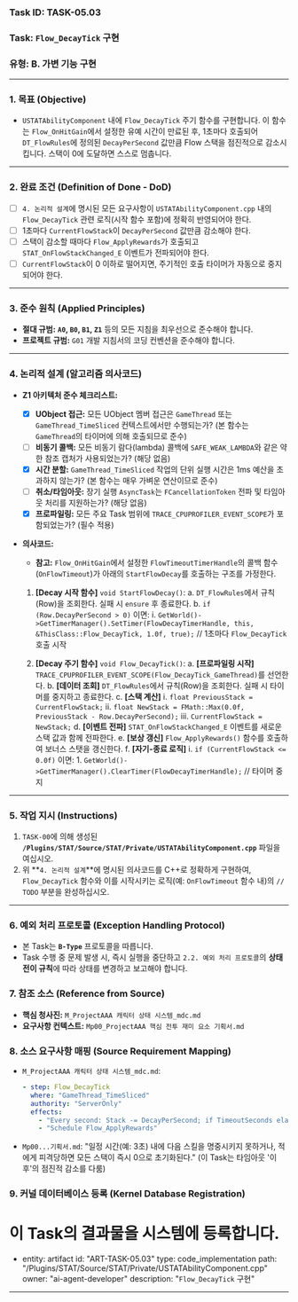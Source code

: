 ### **Task ID: TASK-05.03**
### **Task: `Flow_DecayTick` 구현**
### **유형: B. 가변 기능 구현**

---
### **1. 목표 (Objective)**
*   `USTATAbilityComponent` 내에 `Flow_DecayTick` 주기 함수를 구현합니다. 이 함수는 `Flow_OnHitGain`에서 설정한 유예 시간이 만료된 후, 1초마다 호출되어 `DT_FlowRules`에 정의된 `DecayPerSecond` 값만큼 Flow 스택을 점진적으로 감소시킵니다. 스택이 0에 도달하면 스스로 멈춥니다.

---
### **2. 완료 조건 (Definition of Done - DoD)**
- [ ] `4. 논리적 설계`에 명시된 모든 요구사항이 `USTATAbilityComponent.cpp` 내의 `Flow_DecayTick` 관련 로직(시작 함수 포함)에 정확히 반영되어야 한다.
- [ ] 1초마다 `CurrentFlowStack`이 `DecayPerSecond` 값만큼 감소해야 한다.
- [ ] 스택이 감소할 때마다 `Flow_ApplyRewards`가 호출되고 `STAT_OnFlowStackChanged_E` 이벤트가 전파되어야 한다.
- [ ] `CurrentFlowStack`이 0 이하로 떨어지면, 주기적인 호출 타이머가 자동으로 중지되어야 한다.

---
### **3. 준수 원칙 (Applied Principles)**
*   **절대 규범:** **`A0`, `B0`, `B1`, `Z1`** 등의 모든 지침을 최우선으로 준수해야 합니다.
*   **프로젝트 규범:** `G01` 개발 지침서의 코딩 컨벤션을 준수해야 합니다.

---
### **4. 논리적 설계 (알고리즘 의사코드)**
*   **Z1 아키텍처 준수 체크리스트:**
    - [x] **UObject 접근:** 모든 UObject 멤버 접근은 `GameThread` 또는 `GameThread_TimeSliced` 컨텍스트에서만 수행되는가? (본 함수는 `GameThread`의 타이머에 의해 호출되므로 준수)
    - [ ] **비동기 콜백:** 모든 비동기 람다(lambda) 콜백에 `SAFE_WEAK_LAMBDA`와 같은 약한 참조 캡처가 사용되었는가? (해당 없음)
    - [x] **시간 분할:** `GameThread_TimeSliced` 작업의 단위 실행 시간은 1ms 예산을 초과하지 않는가? (본 함수는 매우 가벼운 연산이므로 준수)
    - [ ] **취소/타임아웃:** 장기 실행 `AsyncTask`는 `FCancellationToken` 전파 및 타임아웃 처리를 지원하는가? (해당 없음)
    - [x] **프로파일링:** 모든 주요 Task 범위에 `TRACE_CPUPROFILER_EVENT_SCOPE`가 포함되었는가? (필수 적용)
*   **의사코드:**
    *   **참고:** `Flow_OnHitGain`에서 설정한 `FlowTimeoutTimerHandle`의 콜백 함수(`OnFlowTimeout`)가 아래의 `StartFlowDecay`를 호출하는 구조를 가정한다.

    1.  **[Decay 시작 함수]** `void StartFlowDecay()`:
        a. `DT_FlowRules`에서 규칙(Row)을 조회한다. 실패 시 `ensure` 후 종료한다.
        b. `if (Row.DecayPerSecond > 0)` 이면:
            i.   `GetWorld()->GetTimerManager().SetTimer(FlowDecayTimerHandle, this, &ThisClass::Flow_DecayTick, 1.0f, true);` // 1초마다 `Flow_DecayTick` 호출 시작

    2.  **[Decay 주기 함수]** `void Flow_DecayTick()`:
        a. **[프로파일링 시작]** `TRACE_CPUPROFILER_EVENT_SCOPE(Flow_DecayTick_GameThread)`를 선언한다.
        b. **[데이터 조회]** `DT_FlowRules`에서 규칙(Row)을 조회한다. 실패 시 타이머를 중지하고 종료한다.
        c. **[스택 계산]**
            i.   `float PreviousStack = CurrentFlowStack;`
            ii.  `float NewStack = FMath::Max(0.0f, PreviousStack - Row.DecayPerSecond);`
            iii. `CurrentFlowStack = NewStack;`
        d. **[이벤트 전파]** `STAT_OnFlowStackChanged_E` 이벤트를 새로운 스택 값과 함께 전파한다.
        e. **[보상 갱신]** `Flow_ApplyRewards()` 함수를 호출하여 보너스 스탯을 갱신한다.
        f. **[자기-종료 로직]**
            i.   `if (CurrentFlowStack <= 0.0f)` 이면:
                1. `GetWorld()->GetTimerManager().ClearTimer(FlowDecayTimerHandle);` // 타이머 중지

---
### **5. 작업 지시 (Instructions)**
1.  `TASK-00`에 의해 생성된 **`/Plugins/STAT/Source/STAT/Private/USTATAbilityComponent.cpp`** 파일을 여십시오.
2.  위 **`4. 논리적 설계`**에 명시된 의사코드를 C++로 정확하게 구현하여, `Flow_DecayTick` 함수와 이를 시작시키는 로직(예: `OnFlowTimeout` 함수 내)의 `// TODO` 부분을 완성하십시오.

---
### **6. 예외 처리 프로토콜 (Exception Handling Protocol)**
*   본 Task는 **`B-Type`** 프로토콜을 따릅니다.
*   Task 수행 중 문제 발생 시, 즉시 실행을 중단하고 `2.2. 예외 처리 프로토콜`의 **상태 전이 규칙**에 따라 상태를 변경하고 보고해야 합니다.

### **7. 참조 소스 (Reference from Source)**
*   **핵심 청사진:** `M_ProjectAAA 캐릭터 상태 시스템_mdc.md`
*   **요구사항 컨텍스트:** `Mp00_ProjectAAA 핵심 전투 재미 요소 기획서.md`

### **8. 소스 요구사항 매핑 (Source Requirement Mapping)**
*   `M_ProjectAAA 캐릭터 상태 시스템_mdc.md`:
    ```yaml
    - step: Flow_DecayTick
      where: "GameThread_TimeSliced"
      authority: "ServerOnly"
      effects:
        - "Every second: Stack -= DecayPerSecond; if TimeoutSeconds elapsed → Reset"
        - "Schedule Flow_ApplyRewards"
    ```
*   `Mp00...기획서.md`: "일정 시간(예: 3초) 내에 다음 스킬을 명중시키지 못하거나, 적에게 피격당하면 모든 스택이 즉시 0으로 초기화된다." (이 Task는 타임아웃 '이후'의 점진적 감소를 다룸)

### **9. 커널 데이터베이스 등록 (Kernel Database Registration)**
# 이 Task의 결과물을 시스템에 등록합니다.
- entity: artifact
  id: "ART-TASK-05.03"
  type: code_implementation
  path: "/Plugins/STAT/Source/STAT/Private/USTATAbilityComponent.cpp"
  owner: "ai-agent-developer"
  description: "`Flow_DecayTick` 구현"
---